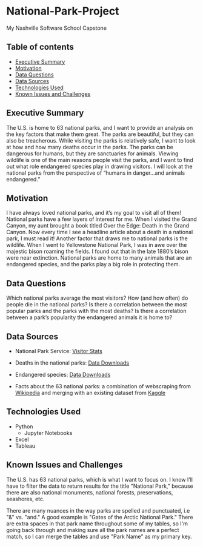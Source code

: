 # National-Park-Project
My Nashville Software School Capstone

## Table of contents
* [Executive Summary](#executive-summary)
* [Motivation](#motivation)
* [Data Questions](#data-questions)
* [Data Sources](#data-sources)
* [Technologies Used](#technologies-used)
* [Known Issues and Challenges](#known-issues-and-challenges)

## Executive Summary
The U.S. is home to 63 national parks, and I want to provide an analysis on the key factors that make them great. The parks are beautiful, but they can also be treacherous. While visiting the parks is relatively safe, I want to look at how and how many deaths occur in the parks. The parks can be dangerous for humans, but they are sanctuaries for animals. Viewing wildlife is one of the main reasons people visit the parks, and I want to find out what role endangered species play in drawing visitors. I will look at the national parks from the perspective of “humans in danger…and animals endangered.”

## Motivation
I have always loved national parks, and it’s my goal to visit all of them! National parks have a few layers of interest for me. When I visited the Grand Canyon, my aunt brought a book titled Over the Edge: Death in the Grand Canyon. Now every time I see a headline article about a death in a national park, I must read it! Another factor that draws me to national parks is the wildlife. When I went to Yellowstone National Park, I was in awe over the majestic bison roaming the fields. I found out that in the late 1880’s bison were near extinction. National parks are home to many animals that are an endangered species, and the parks play a big role in protecting them.

## Data Questions
Which national parks average the most visitors? How (and how often) do people die in the national parks? Is there a correlation between the most popular parks and the parks with the most deaths? Is there a correlation between a park’s popularity the endangered animals it is home to?

## Data Sources
 * National Park Service: [Visitor Stats](https://irma.nps.gov/STATS/Reports/Home)

 * Deaths in the national parks: [Data Downloads](https://www.nps.gov/aboutus/foia/foia-frd.htm)

* Endangered species: [Data Downloads](https://esa.npca.org/)

* Facts about the 63 national parks: a combination of webscraping from [Wikipedia](https://en.wikipedia.org/wiki/List_of_national_parks_of_the_United_States) and merging with an existing dataset from [Kaggle](https://www.kaggle.com/datasets/nationalparkservice/park-biodiversity?select=parks.csv)

## Technologies Used
* Python
  * Jupyter Notebooks
* Excel
* Tableau

## Known Issues and Challenges
The U.S. has 63 national parks, which is what I want to focus on. I know I’ll have to filter the data to return results for the title "National Park," because there are also national monuments, national forests, preservations, seashores, etc.

There are many nuances in the way parks are spelled and punctuated, i.e "&" vs. "and." A good example is "Gates of the Arctic National Park." There are extra spaces in that park name throughout some of my tables, so I'm going back through and making sure all the park names are a perfect match, so I can merge the tables and use "Park Name" as my primary key.

